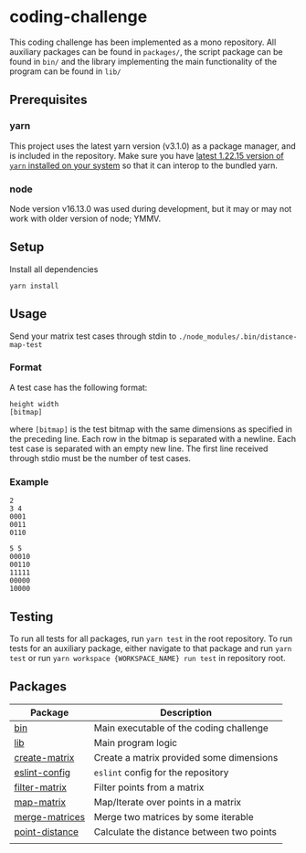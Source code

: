 # coding-challenge
This coding challenge has been implemented as a mono repository. All auxiliary packages can be found in `packages/`, the script package can be found in `bin/` and the library implementing the main functionality of the program can be found in `lib/`

## Prerequisites
### yarn
This project uses the latest yarn version (v3.1.0) as a package manager, and is included in the repository. Make sure you have [latest 1.22.15 version of `yarn` installed on your system](https://classic.yarnpkg.com/lang/en/docs/install/) so that it can interop to the bundled yarn.

### node
Node version v16.13.0 was used during development, but it may or may not work with older version of node; YMMV.

## Setup
Install all dependencies
```
yarn install
```

## Usage
Send your matrix test cases through stdin to `./node_modules/.bin/distance-map-test`

### Format
A test case has the following format:
```
height width
[bitmap]
```
where `[bitmap]` is the test bitmap with the same dimensions as specified in the preceding line. Each row in the bitmap is separated with a newline. Each test case is separated with an empty new line. The first line received through stdio must be the number of test cases.

### Example
```
2
3 4
0001
0011
0110

5 5
00010
00110
11111
00000
10000
```
## Testing
To run all tests for all packages, run `yarn test` in the root repository. To run tests for an auxiliary package, either navigate to that package and run `yarn test` or run `yarn workspace {WORKSPACE_NAME} run test` in repository root.

## Packages

| Package                                     | Description                               |
|---------------------------------------------|-------------------------------------------|
| [bin](./bin)                                | Main executable of the coding challenge   |
| [lib](./lib)                                | Main program logic                        |
| [create-matrix](./packages/create-matrix)   | Create a matrix provided some dimensions  |
| [eslint-config](./packages/eslint-config)   | `eslint` config for the repository        |
| [filter-matrix](./packages/filter-matrix)   | Filter points from a matrix               |
| [map-matrix](./packages/map-matrix)         | Map/Iterate over points in a matrix       |
| [merge-matrices](./packages/merge-matrices) | Merge two matrices by some iterable       |
| [point-distance](./packages/point-distance) | Calculate the distance between two points |
|                                             |                                           |
